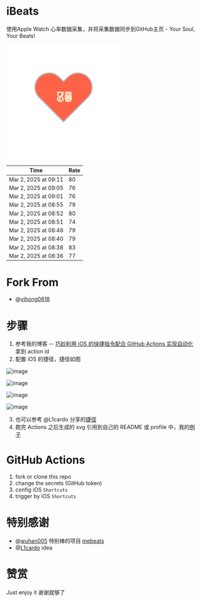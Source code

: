 # iBeats
使用Apple Watch 心率数据采集，并将采集数据同步到GitHub主页 - Your Soul, Your Beats!

![](./files/heart.svg)

<!--START_SECTION:my_heart_rate-->
| Time | Rate | 
 | ---- | ---- | 
| Mar 2, 2025 at 09:11 | 80 |
| Mar 2, 2025 at 09:05 | 76 |
| Mar 2, 2025 at 09:01 | 76 |
| Mar 2, 2025 at 08:55 | 79 |
| Mar 2, 2025 at 08:52 | 80 |
| Mar 2, 2025 at 08:51 | 74 |
| Mar 2, 2025 at 08:48 | 79 |
| Mar 2, 2025 at 08:40 | 79 |
| Mar 2, 2025 at 08:38 | 83 |
| Mar 2, 2025 at 08:36 | 77 |

<!--END_SECTION:my_heart_rate-->

# Fork From
- @[yihong0618](https://github.com/yihong0618)

# 步骤
1. 参考我的博客 -- [巧妙利用 iOS 的快捷指令配合 GitHub Actions 实现自动化](https://github.com/yihong0618/gitblog/issues/198) 拿到 action id
2. 配置 iOS 的捷径，捷径如图

![image](https://user-images.githubusercontent.com/15976103/122154218-0db0b480-ce97-11eb-93bb-5aec07c558dc.png)

![image](https://user-images.githubusercontent.com/15976103/122154236-186b4980-ce97-11eb-8e4b-70551a0391ae.png)

![image](https://user-images.githubusercontent.com/15976103/122154268-2d47dd00-ce97-11eb-902e-3acf292265a9.png)

![image](https://user-images.githubusercontent.com/15976103/122174055-fa144680-ceb4-11eb-9be2-3eb83cd516f7.png)

3. 也可以参考 @L1cardo 分享的[捷径](https://www.icloud.com/shortcuts/6ab6047b459c41ad822ad6b94b1c03d4)
4. 跑完 Actions 之后生成的 svg 引用到自己的 README 或 profile 中，我的[例子](https://github.com/yihong0618) 

# GitHub Actions

1. fork or clone this repo
2. change the secrets (GitHub token)
3. config iOS `Shortcuts` 
4. trigger by iOS `Shortcuts`

# 特别感谢
- @[wuhan005](https://github.com/wuhan005) 特别棒的项目 [mebeats](https://github.com/wuhan005/mebeats)
- @[L1cardo](https://github.com/L1cardo) idea

# 赞赏
Just enjoy it
谢谢就够了
